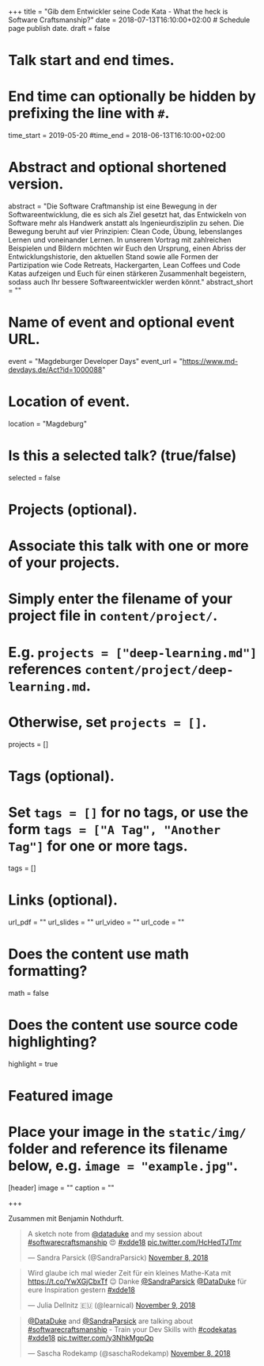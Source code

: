 +++
title = "Gib dem Entwickler seine Code Kata - What the heck is Software Craftsmanship?"
date = 2018-07-13T16:10:00+02:00  # Schedule page publish date.
draft = false

# Talk start and end times.
#   End time can optionally be hidden by prefixing the line with `#`.
time_start = 2019-05-20
#time_end = 2018-06-13T16:10:00+02:00

# Abstract and optional shortened version.
abstract = "Die Software Craftmanship ist eine Bewegung in der Softwareentwicklung, die es sich als Ziel gesetzt hat, das Entwickeln von Software mehr als Handwerk anstatt als Ingenieurdisziplin zu sehen. Die Bewegung beruht auf vier Prinzipien: Clean Code, Übung, lebenslanges Lernen und voneinander Lernen. In unserem Vortrag mit zahlreichen Beispielen und Bildern möchten wir Euch den Ursprung, einen Abriss der Entwicklungshistorie, den aktuellen Stand sowie alle Formen der Partizipation wie Code Retreats, Hackergarten, Lean Coffees und Code Katas aufzeigen und Euch für einen stärkeren Zusammenhalt begeistern, sodass auch Ihr bessere Softwareentwickler werden könnt."
abstract_short = ""

# Name of event and optional event URL.
event = "Magdeburger Developer Days"
event_url = "https://www.md-devdays.de/Act?id=1000088"

# Location of event.
location = "Magdeburg"

# Is this a selected talk? (true/false)
selected = false

# Projects (optional).
#   Associate this talk with one or more of your projects.
#   Simply enter the filename of your project file in `content/project/`.
#   E.g. `projects = ["deep-learning.md"]` references `content/project/deep-learning.md`.
#   Otherwise, set `projects = []`.
projects = []

# Tags (optional).
#   Set `tags = []` for no tags, or use the form `tags = ["A Tag", "Another Tag"]` for one or more tags.
tags = []

# Links (optional).
url_pdf = ""
url_slides = ""
url_video = ""
url_code = ""

# Does the content use math formatting?
math = false

# Does the content use source code highlighting?
highlight = true

# Featured image
# Place your image in the `static/img/` folder and reference its filename below, e.g. `image = "example.jpg"`.
[header]
image = ""
caption = ""

+++


Zusammen mit Benjamin Nothdurft.

<blockquote class="twitter-tweet" data-partner="tweetdeck"><p lang="en" dir="ltr">A sketch note from <a href="https://twitter.com/DataDuke?ref_src=twsrc%5Etfw">@dataduke</a> and my session about <a href="https://twitter.com/hashtag/softwarecraftsmanship?src=hash&amp;ref_src=twsrc%5Etfw">#softwarecraftsmanship</a> 😍 <a href="https://twitter.com/hashtag/xdde18?src=hash&amp;ref_src=twsrc%5Etfw">#xdde18</a> <a href="https://t.co/HcHedTJTmr">pic.twitter.com/HcHedTJTmr</a></p>&mdash; Sandra Parsick (@SandraParsick) <a href="https://twitter.com/SandraParsick/status/1060494146144792576?ref_src=twsrc%5Etfw">November 8, 2018</a></blockquote>
<script async src="https://platform.twitter.com/widgets.js" charset="utf-8"></script>

<blockquote class="twitter-tweet" data-partner="tweetdeck"><p lang="de" dir="ltr">Wird glaube ich mal wieder Zeit für ein kleines Mathe-Kata mit  <a href="https://t.co/YwXGjCbxTf">https://t.co/YwXGjCbxTf</a> 😉 Danke <a href="https://twitter.com/SandraParsick?ref_src=twsrc%5Etfw">@SandraParsick</a> <a href="https://twitter.com/DataDuke?ref_src=twsrc%5Etfw">@DataDuke</a> für eure Inspiration gestern <a href="https://twitter.com/hashtag/xdde18?src=hash&amp;ref_src=twsrc%5Etfw">#xdde18</a></p>&mdash; Julia Dellnitz 🇪🇺 (@learnical) <a href="https://twitter.com/learnical/status/1060791604036993025?ref_src=twsrc%5Etfw">November 9, 2018</a></blockquote>
<script async src="https://platform.twitter.com/widgets.js" charset="utf-8"></script>

<blockquote class="twitter-tweet" data-partner="tweetdeck"><p lang="en" dir="ltr"><a href="https://twitter.com/DataDuke?ref_src=twsrc%5Etfw">@DataDuke</a> and <a href="https://twitter.com/SandraParsick?ref_src=twsrc%5Etfw">@SandraParsick</a> are talking about <a href="https://twitter.com/hashtag/softwarecraftsmanship?src=hash&amp;ref_src=twsrc%5Etfw">#softwarecraftsmanship</a> - Train your Dev Skills with <a href="https://twitter.com/hashtag/codekatas?src=hash&amp;ref_src=twsrc%5Etfw">#codekatas</a> <a href="https://twitter.com/hashtag/xdde18?src=hash&amp;ref_src=twsrc%5Etfw">#xdde18</a> <a href="https://t.co/y3NhkMgpQp">pic.twitter.com/y3NhkMgpQp</a></p>&mdash; Sascha Rodekamp (@saschaRodekamp) <a href="https://twitter.com/saschaRodekamp/status/1060461950864424961?ref_src=twsrc%5Etfw">November 8, 2018</a></blockquote>
<script async src="https://platform.twitter.com/widgets.js" charset="utf-8"></script>
